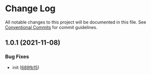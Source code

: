# Change Log

All notable changes to this project will be documented in this file.
See [Conventional Commits](https://conventionalcommits.org) for commit guidelines.

## 1.0.1 (2021-11-08)

### Bug Fixes

- init ([689fb15](https://github.com/codsen/codsen/commit/689fb15ad485ea13470da8996357a2807018dd03))
